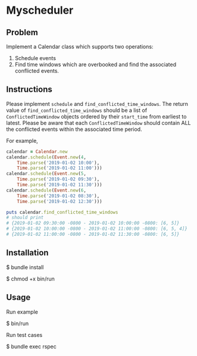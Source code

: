# Myscheduler

## Problem

Implement a Calendar class which supports two operations:

1. Schedule events
2. Find time windows which are overbooked and find the associated conflicted events.

## Instructions

Please implement `schedule` and `find_conflicted_time_windows`. The return value of `find_conflicted_time_windows` should be a list of `ConflictedTimeWindow` objects ordered by their `start_time` from earliest to latest. Please be aware that each `ConflictedTimeWindow` should contain ALL the conflicted events within the associated time period.

For example,

```ruby
calendar = Calendar.new
calendar.schedule(Event.new(4,
    Time.parse('2019-01-02 10:00'),
    Time.parse('2019-01-02 11:00')))
calendar.schedule(Event.new(5,
    Time.parse('2019-01-02 09:30'),
    Time.parse('2019-01-02 11:30')))
calendar.schedule(Event.new(6,
    Time.parse('2019-01-02 08:30'),
    Time.parse('2019-01-02 12:30')))

puts calendar.find_conflicted_time_windows
# should print
# {2019-01-02 09:30:00 -0800 - 2019-01-02 10:00:00 -0800: [6, 5]}
# {2019-01-02 10:00:00 -0800 - 2019-01-02 11:00:00 -0800: [6, 5, 4]}
# {2019-01-02 11:00:00 -0800 - 2019-01-02 11:30:00 -0800: [6, 5]}
```

## Installation

 $ bundle install
 
 $ chmod +x bin/run

## Usage
 Run example

 $ bin/run
 
 Run test cases
 
 $ bundle exec rspec
